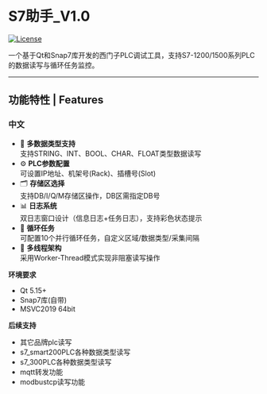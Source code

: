 <!--
 * @Author: Magic
 * @Date: 2025-04-11 21:41:40
 * @LastEditTime: 2025-04-11 22:05:14
 * @node: 
-->
# S7助手_V1.0

[![License](https://img.shields.io/badge/License-MIT-blue.svg)](https://opensource.org/licenses/MIT)

一个基于Qt和Snap7库开发的西门子PLC调试工具，支持S7-1200/1500系列PLC的数据读写与循环任务监控。

---

## 功能特性 | Features

### 中文
- 🎯 **多数据类型支持**  
  支持STRING、INT、BOOL、CHAR、FLOAT类型数据读写
- ⚙️ **PLC参数配置**  
  可设置IP地址、机架号(Rack)、插槽号(Slot)
- 🗂️ **存储区选择**  
  支持DB/I/Q/M存储区操作，DB区需指定DB号
- 📊 **日志系统**  
  双日志窗口设计（信息日志+任务日志），支持彩色状态提示
- 🔄 **循环任务**  
  可配置10个并行循环任务，自定义区域/数据类型/采集间隔
- 🧵 **多线程架构**  
  采用Worker-Thread模式实现非阻塞读写操作

**环境要求**
   - Qt 5.15+ 
   - Snap7库(自带)
   - MSVC2019 64bit

**后续支持**
   - 其它品牌plc读写
   - s7_smart200PLC各种数据类型读写
   - s7_300PLC各种数据类型读写
   - mqtt转发功能
   - modbustcp读写功能
